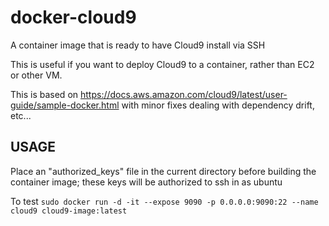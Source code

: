 # docker-cloud9
A container image that is ready to have Cloud9 install via SSH

This is useful if you want to deploy Cloud9 to a container, rather than EC2 or other VM.

This is based on https://docs.aws.amazon.com/cloud9/latest/user-guide/sample-docker.html
with minor fixes dealing with dependency drift, etc...

## USAGE
Place an "authorized_keys" file in the current directory before building the container image; these keys will be authorized to ssh in as ubuntu

To test
```sudo docker run -d -it --expose 9090 -p 0.0.0.0:9090:22 --name cloud9 cloud9-image:latest```
